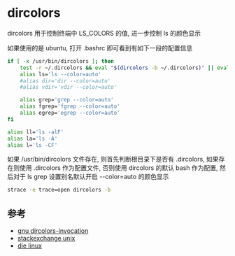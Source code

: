
# dircolors

dircolors 用于控制终端中 LS_COLORS 的值, 进一步控制 ls 的颜色显示

如果使用的是 ubuntu, 打开 .bashrc 即可看到有如下一段的配置信息

```bash
if [ -x /usr/bin/dircolors ]; then
    test -r ~/.dircolors && eval "$(dircolors -b ~/.dircolors)" || eval "$(dircolors -b)"
    alias ls='ls --color=auto'
    #alias dir='dir --color=auto'
    #alias vdir='vdir --color=auto'

    alias grep='grep --color=auto'
    alias fgrep='fgrep --color=auto'
    alias egrep='egrep --color=auto'
fi

alias ll='ls -alF'
alias la='ls -A'
alias l='ls -CF'
```

如果 /usr/bin/dircolors 文件存在, 则首先判断根目录下是否有 .dircolors, 如果存在则使用 .dircolors 作为配置文件, 否则使用 dircolors 的默认 bash 作为配置, 然后对于 ls grep 设置别名默认开启 --color=auto 的颜色显示

```bash
strace -e trace=open dircolors -b
```

## 参考

- [gnu dircolors-invocation](https://www.gnu.org/software/coreutils/manual/html_node/dircolors-invocation.html)
- [stackexchange unix](https://unix.stackexchange.com/questions/94299/dircolors-modify-color-settings-globaly)
- [die linux](https://linux.die.net/man/5/dir_colors)